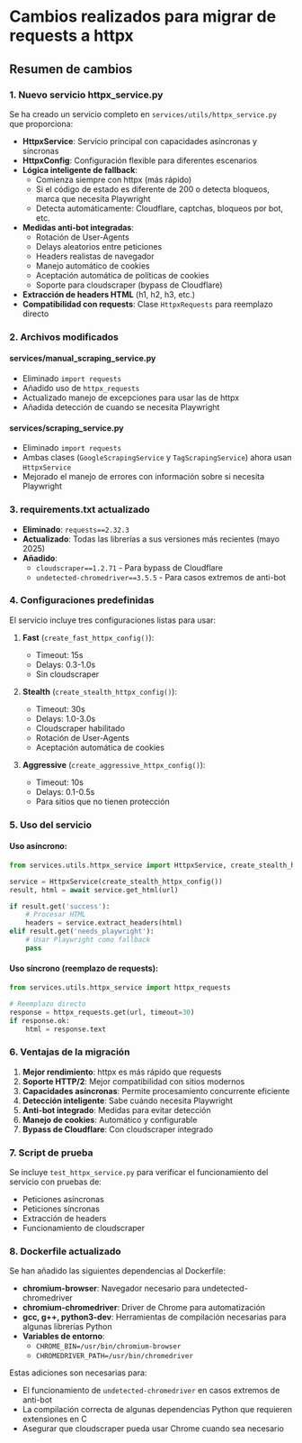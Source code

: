 # Cambios realizados para migrar de requests a httpx

## Resumen de cambios

### 1. **Nuevo servicio httpx_service.py**
Se ha creado un servicio completo en `services/utils/httpx_service.py` que proporciona:

- **HttpxService**: Servicio principal con capacidades asíncronas y síncronas
- **HttpxConfig**: Configuración flexible para diferentes escenarios
- **Lógica inteligente de fallback**: 
  - Comienza siempre con httpx (más rápido)
  - Si el código de estado es diferente de 200 o detecta bloqueos, marca que necesita Playwright
  - Detecta automáticamente: Cloudflare, captchas, bloqueos por bot, etc.
- **Medidas anti-bot integradas**:
  - Rotación de User-Agents
  - Delays aleatorios entre peticiones
  - Headers realistas de navegador
  - Manejo automático de cookies
  - Aceptación automática de políticas de cookies
  - Soporte para cloudscraper (bypass de Cloudflare)
- **Extracción de headers HTML** (h1, h2, h3, etc.)
- **Compatibilidad con requests**: Clase `HttpxRequests` para reemplazo directo

### 2. **Archivos modificados**

#### services/manual_scraping_service.py
- Eliminado `import requests`
- Añadido uso de `httpx_requests` 
- Actualizado manejo de excepciones para usar las de httpx
- Añadida detección de cuando se necesita Playwright

#### services/scraping_service.py
- Eliminado `import requests`
- Ambas clases (`GoogleScrapingService` y `TagScrapingService`) ahora usan `HttpxService`
- Mejorado el manejo de errores con información sobre si necesita Playwright

### 3. **requirements.txt actualizado**
- **Eliminado**: `requests==2.32.3`
- **Actualizado**: Todas las librerías a sus versiones más recientes (mayo 2025)
- **Añadido**:
  - `cloudscraper==1.2.71` - Para bypass de Cloudflare
  - `undetected-chromedriver==3.5.5` - Para casos extremos de anti-bot

### 4. **Configuraciones predefinidas**

El servicio incluye tres configuraciones listas para usar:

1. **Fast** (`create_fast_httpx_config()`):
   - Timeout: 15s
   - Delays: 0.3-1.0s
   - Sin cloudscraper

2. **Stealth** (`create_stealth_httpx_config()`):
   - Timeout: 30s
   - Delays: 1.0-3.0s
   - Cloudscraper habilitado
   - Rotación de User-Agents
   - Aceptación automática de cookies

3. **Aggressive** (`create_aggressive_httpx_config()`):
   - Timeout: 10s
   - Delays: 0.1-0.5s
   - Para sitios que no tienen protección

### 5. **Uso del servicio**

#### Uso asíncrono:
```python
from services.utils.httpx_service import HttpxService, create_stealth_httpx_config

service = HttpxService(create_stealth_httpx_config())
result, html = await service.get_html(url)

if result.get('success'):
    # Procesar HTML
    headers = service.extract_headers(html)
elif result.get('needs_playwright'):
    # Usar Playwright como fallback
    pass
```

#### Uso síncrono (reemplazo de requests):
```python
from services.utils.httpx_service import httpx_requests

# Reemplazo directo
response = httpx_requests.get(url, timeout=30)
if response.ok:
    html = response.text
```

### 6. **Ventajas de la migración**

1. **Mejor rendimiento**: httpx es más rápido que requests
2. **Soporte HTTP/2**: Mejor compatibilidad con sitios modernos
3. **Capacidades asíncronas**: Permite procesamiento concurrente eficiente
4. **Detección inteligente**: Sabe cuándo necesita Playwright
5. **Anti-bot integrado**: Medidas para evitar detección
6. **Manejo de cookies**: Automático y configurable
7. **Bypass de Cloudflare**: Con cloudscraper integrado

### 7. **Script de prueba**

Se incluye `test_httpx_service.py` para verificar el funcionamiento del servicio con pruebas de:
- Peticiones asíncronas
- Peticiones síncronas
- Extracción de headers
- Funcionamiento de cloudscraper

### 8. **Dockerfile actualizado**

Se han añadido las siguientes dependencias al Dockerfile:
- **chromium-browser**: Navegador necesario para undetected-chromedriver
- **chromium-chromedriver**: Driver de Chrome para automatización
- **gcc, g++, python3-dev**: Herramientas de compilación necesarias para algunas librerías Python
- **Variables de entorno**:
  - `CHROME_BIN=/usr/bin/chromium-browser`
  - `CHROMEDRIVER_PATH=/usr/bin/chromedriver`

Estas adiciones son necesarias para:
- El funcionamiento de `undetected-chromedriver` en casos extremos de anti-bot
- La compilación correcta de algunas dependencias Python que requieren extensiones en C
- Asegurar que cloudscraper pueda usar Chrome cuando sea necesario
